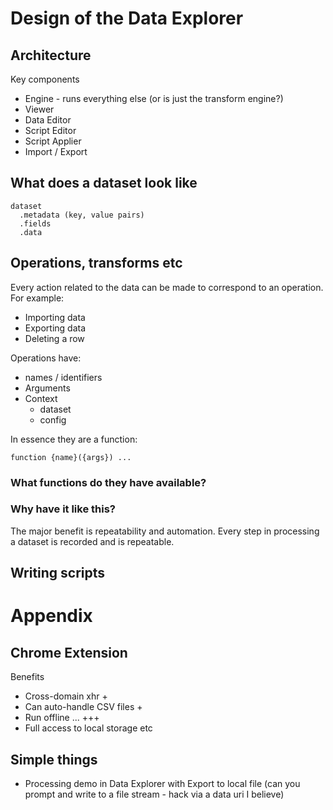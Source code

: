 # Design of the Data Explorer

## Architecture

Key components

* Engine - runs everything else (or is just the transform engine?)
* Viewer
* Data Editor
* Script Editor
* Script Applier
* Import / Export

## What does a dataset look like

    dataset
      .metadata (key, value pairs)
      .fields
      .data

## Operations, transforms etc

Every action related to the data can be made to correspond to an operation. For example:

* Importing data
* Exporting data
* Deleting a row

Operations have:

* names / identifiers
* Arguments
* Context
  * dataset
  * config

In essence they are a function:

    function {name}({args}) ...

### What functions do they have available?

### Why have it like this?

The major benefit is repeatability and automation. Every step in processing a
dataset is recorded and is repeatable.

## Writing scripts


# Appendix

## Chrome Extension

Benefits

* Cross-domain xhr +
* Can auto-handle CSV files +
* Run offline ... +++
* Full access to local storage etc

## Simple things

* Processing demo in Data Explorer with Export to local file (can you prompt and write to a file stream - hack via a data uri I believe)

